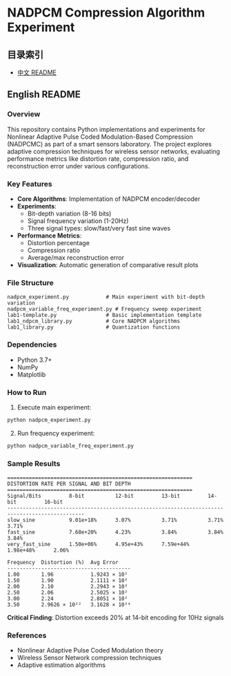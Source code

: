 # NADPCM Compression Algorithm Experiment

## 目录索引
- [中文 README](README_cn.md)

## English README

### Overview
This repository contains Python implementations and experiments for Nonlinear Adaptive Pulse Coded Modulation-Based Compression (NADPCMC) as part of a smart sensors laboratory. The project explores adaptive compression techniques for wireless sensor networks, evaluating performance metrics like distortion rate, compression ratio, and reconstruction error under various configurations.

### Key Features
- **Core Algorithms**: Implementation of NADPCM encoder/decoder
- **Experiments**:
  - Bit-depth variation (8-16 bits)
  - Signal frequency variation (1-20Hz)
  - Three signal types: slow/fast/very fast sine waves
- **Performance Metrics**:
  - Distortion percentage
  - Compression ratio
  - Average/max reconstruction error
- **Visualization**: Automatic generation of comparative result plots

### File Structure
```
nadpcm_experiment.py            # Main experiment with bit-depth variation
nadpcm_variable_freq_experiment.py # Frequency sweep experiment
lab1-template.py                # Basic implementation template
lab1_ndpcm_library.py           # Core NADPCM algorithms
lab1_library.py                 # Quantization functions
```

### Dependencies
- Python 3.7+
- NumPy
- Matplotlib

### How to Run
1. Execute main experiment:
```bash
python nadpcm_experiment.py
```
2. Run frequency experiment:
```bash
python nadpcm_variable_freq_experiment.py
```

### Sample Results
```
============================================================
DISTORTION RATE PER SIGNAL AND BIT DEPTH
============================================================
Signal/Bits         8-bit          12-bit         13-bit         14-bit         16-bit
-----------------------------------------------------------------------------------------------
slow_sine           9.01e+18%      3.07%          3.71%          3.71%          3.71%
fast_sine           7.68e+20%      4.23%          3.84%          3.84%          3.84%
very_fast_sine      1.50e+06%      4.95e+43%      7.59e+44%      1.98e+48%      2.06%

Frequency  Distortion (%)  Avg Error
----------------------------------------
1.00       1.96            1.9243 × 10²
1.50       1.90            2.1111 × 10²
2.00       2.10            2.2943 × 10²
2.50       2.06            2.5025 × 10²
3.00       2.24            2.8051 × 10²
3.50       2.9626 × 10²²   3.1628 × 10²⁴

```

**Critical Finding**: Distortion exceeds 20% at 14-bit encoding for 10Hz signals

### References
- Nonlinear Adaptive Pulse Coded Modulation theory
- Wireless Sensor Network compression techniques
- Adaptive estimation algorithms


